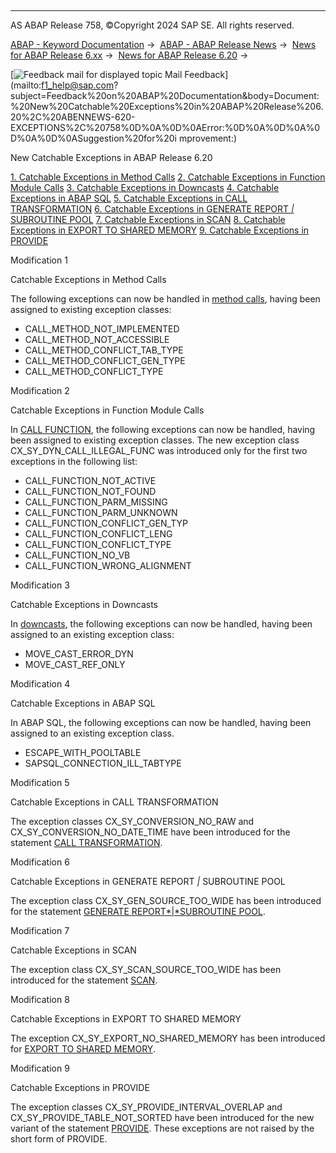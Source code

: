   

* * *

AS ABAP Release 758, ©Copyright 2024 SAP SE. All rights reserved.

[ABAP - Keyword Documentation](https://help.sap.com/doc/abapdocu_758_index_htm/7.58/en-US/abenabap.htm) →  [ABAP - ABAP Release News](https://help.sap.com/doc/abapdocu_758_index_htm/7.58/en-US/abennews.htm) →  [News for ABAP Release 6.xx](https://help.sap.com/doc/abapdocu_758_index_htm/7.58/en-US/abennews-6.htm) →  [News for ABAP Release 6.20](https://help.sap.com/doc/abapdocu_758_index_htm/7.58/en-US/abennews-620.htm) → 

 [![](Mail.gif?object=Mail.gif "Feedback mail for displayed topic") Mail Feedback](mailto:f1_help@sap.com?subject=Feedback%20on%20ABAP%20Documentation&body=Document:%20New%20Catchable%20Exceptions%20in%20ABAP%20Release%206.20%2C%20ABENNEWS-620-EXCEPTIONS%2C%20758%0D%0A%0D%0AError:%0D%0A%0D%0A%0D%0A%0D%0ASuggestion%20for%20i
mprovement:)

New Catchable Exceptions in ABAP Release 6.20

[1\. Catchable Exceptions in Method Calls](#!ABAP_MODIFICATION_1@1@)
[2\. Catchable Exceptions in Function Module Calls](#!ABAP_MODIFICATION_2@2@)
[3\. Catchable Exceptions in Downcasts](#!ABAP_MODIFICATION_3@3@)
[4\. Catchable Exceptions in ABAP SQL](#!ABAP_MODIFICATION_4@4@)
[5\. Catchable Exceptions in CALL TRANSFORMATION](#!ABAP_MODIFICATION_5@5@)
[6\. Catchable Exceptions in GENERATE REPORT *|* SUBROUTINE POOL](#!ABAP_MODIFICATION_6@6@)
[7\. Catchable Exceptions in SCAN](#!ABAP_MODIFICATION_7@7@)
[8\. Catchable Exceptions in EXPORT TO SHARED MEMORY](#!ABAP_MODIFICATION_8@8@)
[9\. Catchable Exceptions in PROVIDE](#!ABAP_MODIFICATION_9@9@)

Modification 1   

Catchable Exceptions in Method Calls

The following exceptions can now be handled in [method calls](https://help.sap.com/doc/abapdocu_758_index_htm/7.58/en-US/abenmethod_calls.htm), having been assigned to existing exception classes:

-   CALL\_METHOD\_NOT\_IMPLEMENTED
-   CALL\_METHOD\_NOT\_ACCESSIBLE
-   CALL\_METHOD\_CONFLICT\_TAB\_TYPE
-   CALL\_METHOD\_CONFLICT\_GEN\_TYPE
-   CALL\_METHOD\_CONFLICT\_TYPE

Modification 2   

Catchable Exceptions in Function Module Calls

In [CALL FUNCTION](https://help.sap.com/doc/abapdocu_758_index_htm/7.58/en-US/abapcall_function.htm), the following exceptions can now be handled, having been assigned to existing exception classes. The new exception class CX\_SY\_DYN\_CALL\_ILLEGAL\_FUNC was introduced only for the first two exceptions in the following list:

-   CALL\_FUNCTION\_NOT\_ACTIVE
-   CALL\_FUNCTION\_NOT\_FOUND
-   CALL\_FUNCTION\_PARM\_MISSING
-   CALL\_FUNCTION\_PARM\_UNKNOWN
-   CALL\_FUNCTION\_CONFLICT\_GEN\_TYP
-   CALL\_FUNCTION\_CONFLICT\_LENG
-   CALL\_FUNCTION\_CONFLICT\_TYPE
-   CALL\_FUNCTION\_NO\_VB
-   CALL\_FUNCTION\_WRONG\_ALIGNMENT

Modification 3   

Catchable Exceptions in Downcasts

In [downcasts](https://help.sap.com/doc/abapdocu_758_index_htm/7.58/en-US/abendown_cast_glosry.htm "Glossary Entry"), the following exceptions can now be handled, having been assigned to an existing exception class:

-   MOVE\_CAST\_ERROR\_DYN
-   MOVE\_CAST\_REF\_ONLY

Modification 4   

Catchable Exceptions in ABAP SQL

In ABAP SQL, the following exceptions can now be handled, having been assigned to an existing exception class.

-   ESCAPE\_WITH\_POOLTABLE
-   SAPSQL\_CONNECTION\_ILL\_TABTYPE

Modification 5   

Catchable Exceptions in CALL TRANSFORMATION

The exception classes CX\_SY\_CONVERSION\_NO\_RAW and CX\_SY\_CONVERSION\_NO\_DATE\_TIME have been introduced for the statement [CALL TRANSFORMATION](https://help.sap.com/doc/abapdocu_758_index_htm/7.58/en-US/abapcall_transformation.htm).

Modification 6   

Catchable Exceptions in GENERATE REPORT *|* SUBROUTINE POOL

The exception class CX\_SY\_GEN\_SOURCE\_TOO\_WIDE has been introduced for the statement [GENERATE REPORT*|*SUBROUTINE POOL](https://help.sap.com/doc/abapdocu_758_index_htm/7.58/en-US/abapgenerate_report.htm).

Modification 7   

Catchable Exceptions in SCAN

The exception class CX\_SY\_SCAN\_SOURCE\_TOO\_WIDE has been introduced for the statement [SCAN](https://help.sap.com/doc/abapdocu_758_index_htm/7.58/en-US/abapscan.htm).

Modification 8   

Catchable Exceptions in EXPORT TO SHARED MEMORY

The exception CX\_SY\_EXPORT\_NO\_SHARED\_MEMORY has been introduced for [EXPORT TO SHARED MEMORY](https://help.sap.com/doc/abapdocu_758_index_htm/7.58/en-US/abapexport_data_cluster.htm).

Modification 9   

Catchable Exceptions in PROVIDE

The exception classes CX\_SY\_PROVIDE\_INTERVAL\_OVERLAP and CX\_SY\_PROVIDE\_TABLE\_NOT\_SORTED have been introduced for the new variant of the statement [PROVIDE](https://help.sap.com/doc/abapdocu_758_index_htm/7.58/en-US/abapprovide.htm). These exceptions are not raised by the short form of PROVIDE.